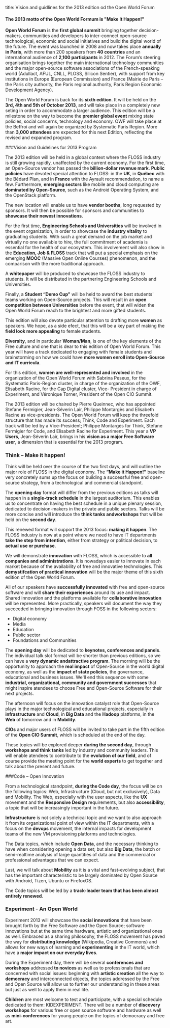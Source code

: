 title: Vision and guidlines for the 2013 edition od the Open World Forum

#### The 2013 motto of the Open World Formum is "<b>Make It Happen!</b>"

**Open World Forum** is the **first global summit** bringing together decision-makers,
communities and developers to inter-connect open-source technological, economic and
social initiatives and build the digital world of the future. The event was launched in 2008
and now takes place **annually in Paris**, with more than 200 speakers from **40 countries** and
an international audience of **2,100 participants** in 2012. The Forum’s steering organisation
brings together the main international technology communities and the major open-source
software associations of the French-speaking world (Adullact, AFUL, CNLL, PLOSS,
Silicon Sentier), with support from key institutions in Europe (European Commission) and
France (Mairie de Paris – the Paris city authority, the Paris regional authority, Paris Region
Economic Development Agency).


The Open World Forum is back for its **sixth edition**. It will be held on the **3rd, 4th and 5th
of October 2013**, and will take place in a completely new seting in order to accommodate
a larger audience. This edition will be a milestone on the way to become the **premier
global event** mixing state policies, social concerns, technology and economy. OWF will
take place at the Beffroi and will again be organized by Systematic Paris Region. More
than **3,000 attendees** are expected for this next Edition, reflecting the revised and expanded program.

###Vision and Guidelines for 2013 Program

The 2013 edition will be held in a global context where the FLOSS industry is still growing rapidly, unaffected by the current economy. For the first time, an Open-Source vendor has passed the **billion-dollar revenue mark**. **Public policies** have devoted special attention to FLOSS: in the **UK**, in **Québec** with the Bédard Plan, and in **France** with the Ayrault recommendation, to name a few. Furthermore, **emerging sectors** like mobile and cloud computing are **dominated by Open-Source**, such as the Android Operating System, and the OpenStack platform.

The new location will enable us to have **vendor booths**, long requested by sponsors. It will then be possible for sponsors and communities to **showcase their newest innovations**.

For the first time, **Engineering Schools and Universities** will be involved in the event organization, in order to showcase the **industry vitality** to graduating students. With such
a great demand on the job market and virtually no one available to hire, the full
commitment of academia is essential for the health of our ecosystem. This involvement
will also show in the **Education, Job & FLOSS** track that will put a special emphasis on
the emerging **MOOC** (Massive Open Online Courses) phenomenon, and the comparison
with the more traditional approach.

A **whitepaper** will be produced to showcase the FLOSS industry to students. It will be distributed in the partnering Engineering Schools and Universities.

Finally, a **Student “Demo Cup”** will be held to award the best students' teams working on
Open-Source projects. This will result in an **open competition between Universities**
before the event, that will widen the Open World Forum reach to the brightest and more
gifted students.

This edition will also devote particular attention to drafting more **women** as speakers.
We hope, as a side efect, that this will be a key part of making the **field look more appealing** to female students.

**Diversity**, and in particular **Woman/Man**, is one of the key elements of the Free culture
and one that is dear to this edition of Open World Forum. This year will have a
track dedicated to engaging with female students and brainstorming on how we could
have **more women enroll into Open-Source and IT curricula**.

For this edition, **women are well-represented and involved** in the organization of the
Open World Forum  with Sabrina Peseux, for the Systematic Paris-Region cluster, in
charge of the organization of the OWF, Elisabeth Racine, for the Cap Digital cluster, Vice-
President in charge of Experiment, and Véronique Torner, President of the Open CIO
Summit.

The 2013 edition will be chaired by Pierre Queinnec, who has appointed Stefane Fermigier,
Jean-Séverin Lair, Philippe Montargès and Elisabeth Racine as vice-presidents. The Open
World Forum will keep the threefold structure that has made its success; Think, Code and
Experiment. Each track will be led by a Vice-President; Philippe Montargès for Think,
Stefane Fermigier for Code, and Elisabeth Racine for Experiment. This year a **VP Users**,
Jean-Séverin Lair, brings in his **vision as a major Free Software user**, a dimension that is
essential for the 2013 program.

### Think – Make it happen!

Think will be held over the course of the two first days, and will outline the major role of
FLOSS in the digital economy. The **“Make it Happen!”** baseline very concretely sums up the focus on building a successful free and open-source strategy, from a technological and 
commercial standpoint. 


The **opening day** format will differ from the previous editions as talks will happen in a
**single-track schedule** in the largest auditorium. This enables us to concentrate on having
the best schedule in a unique plenary session, dedicated to decision-makers in the private
and public sectors. Talks will be more concise and will introduce the **think tanks andworkshops** that will be held on the **second day**.

This renewed format will support the 2013 focus: **making it happen**. The FLOSS industry 
is now at a point where we need to have IT departments **take the step from intention**, either from strategy or political decision, to **actual use or purchase**.

We will demonstrate **innovation** with FLOSS, which is accessible to **all companies and administrations**. It is nowadays easier to innovate in each market because of the availability of free and innovative technologies. This **demystifcation of practical innovation** will be the major theme of this sixth edition of the Open World Forum.

All of our speakers have **successfully innovated** with free and open-source software and
will **share their experiences** around its use and impact. Shared innovation and the
platforms available for **collaborative innovation** will be represented. More practically,
speakers will document the way they succeeded in bringing innovation through FOSS in
the following sectors:
 
* Digital economy
* Media
* Education
* Public sector
* Foundations and Communities
 

The **opening day** will be dedicated to **keynotes, conferences and panels**. The individual
talk slot format will be shorter than previous editions, so we can have a **very dynamic andattractive program**. The morning will be the opportunity to approach the **real impact** of
Open-Source in the world digital economy, as well as the **impact of state policies**, the
governance, educational and business issues. We'll end this sequence with some
**industrial, organizational, community and government successes** that might inspire
atendees to choose Free and Open-Source Software for their next projects.

The afternoon will focus on the innovation catalyst role that Open-Source plays in the
major technological and educational projects, especially in **infrastructure** and **Cloud**, in
**Big Data** and the **Hadoop** platforms, in the **Web** of tomorrow and in **Mobility**.

**CIOs** and major users of FLOSS will be invited to take part in the fifth edition of the **Open CIO Summit**, which is scheduled at the end of the day.

These topics will be explored deeper **during the second day**, through **workshops and think tanks** led by industry and community leaders. This will enable atendees to
contribute to the **evolution of our field**, and of course provide the meeting point for the
**world experts** to get together and talk about the present and future.

###Code – Open Innovation

From a technological standpoint, **during the Code day**, the focus will be on the following topics: Web, Infrastructure (Cloud, but not exclusively), Data and Mobility. The Web, especially with the user aspects, like the **UX** movement and the **Responsive Design** requirements, but also **accessibility**, a topic that will be increasingly important in the future.

**Infrastructure** is not solely a technical topic and we want to also approach it from its organizational point of view within the IT departments, with a focus on the **devops** movement, the internal impacts for development teams of the new VM provisioning platforms and technologies.

The Data topics, which include **Open Data**, and the necessary thinking to have when considering opening a data set; but also **Big Data**, the batch or semi-realtime analysis of large quantities of data and the commercial or professional advantages that we can expect.

Last, we will talk about **Mobility** as it is a vital and fast-evolving subject, that has the important characteristic to be largely dominated by Open Source with Android, Tizen, Ubuntu or FirefoxOS.

The Code topics will be led by a **track-leader team that has been almost entirely renewed**.

### Experiment - An Open World

Experiment 2013 will showcase the **social innovations** that have been brought forth by the Free Software and the Open Source; software innovations but at the same time hardware, artistic and organizational ones as well. Embraced as a sharing philosophy, the FLOSS movement has paved the way for **distributing knowledge** (Wikipedia, Creative Commons) and allows for new ways of learning and **experimenting** in the IT world, which have a **major impact on our everyday lives**.

During the Experiment day, there will be several **conferences and workshops** addressed **to novices** as well as to professionals that are concerned with social issues: beginning with **artistic creation** all the way to **democracy** and interconnected objects, the topics addressed by the Free and Open Source will allow us to further our understanding in these areas but just as well to apply them in real life.

**Children** are most welcome to test and participate, with a special schedule dedicated to them: KIDEXPERIMENT. There will be a number of **discovery workshops** for various free or open source software and hardware as well as **mini-conferences** for young people on the topics of democracy and free art.

